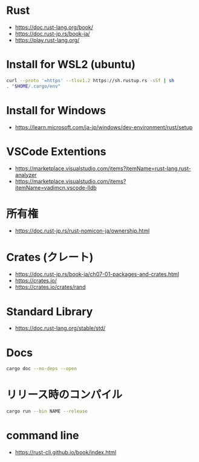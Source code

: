 # Rust
- https://doc.rust-lang.org/book/
- https://doc.rust-jp.rs/book-ja/
- https://play.rust-lang.org/
# Install for WSL2 (ubuntu)
```zsh
curl --proto '=https' --tlsv1.2 https://sh.rustup.rs -sSf | sh
. "$HOME/.cargo/env"
```
# Install for Windows
- https://learn.microsoft.com/ja-jp/windows/dev-environment/rust/setup
<!--
1. Visual Studio をインストール
- [.NET デスクトップ開発]、[C++ によるデスクトップ開発]、および [ユニバーサル Windows プラットフォーム開発] を選択
-  Git for Windows もミックスに追加します (検索ボックスを使用して、名前でそれを検索します
2. https://www.rust-lang.org/tools/install
-->
# VSCode Extentions
- https://marketplace.visualstudio.com/items?itemName=rust-lang.rust-analyzer
- https://marketplace.visualstudio.com/items?itemName=vadimcn.vscode-lldb
# 所有権
- https://doc.rust-jp.rs/rust-nomicon-ja/ownership.html
# Crates (クレート)
- https://doc.rust-jp.rs/book-ja/ch07-01-packages-and-crates.html
- https://crates.io/
- https://crates.io/crates/rand
# Standard Library
- https://doc.rust-lang.org/stable/std/
# Docs
```zsh
cargo doc --no-deps --open
```
# リリース時のコンパイル
```zsh
cargo run --bin NAME --release
```
# command line
- https://rust-cli.github.io/book/index.html
